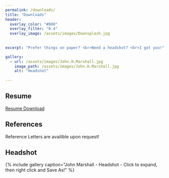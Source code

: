 ```yaml
---
permalink: /downloads/
title: "Downloads"
header:
  overlay_color: "#000"
  overlay_filter: "0.4"
  overlay_image: /assets/images/Downsplash.jpg
  
    
excerpt: "Prefer things on paper? <br>Need a headshot? <br>I got you!"

gallery:
  - url: /assets/images/John.H.Marshall.jpg
    image_path: /assets/images/John.H.Marshall.jpg
    alt: "Headshot"
   
---
```

## Resume
<i class="far fa-file-pdf"></i> <a href="https://netmarshall.github.io/John.H.Marshall/assets/docs/John-H-Marshall-Resume.pdf">Resume Download</a>

## References
Reference Letters are availible upon request!

## Headshot
{% include gallery caption="John Marshall - Headshot - Click to expand, then right click and Save As!" %}
